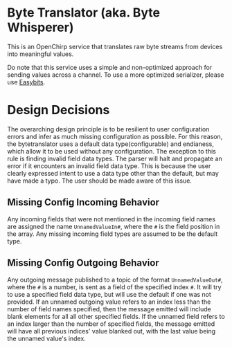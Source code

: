 # Byte Translator (aka. Byte Whisperer)
This is an OpenChirp service that translates raw byte streams from devices
into meaningful values.

Do note that this service uses a simple and non-optimized approach for sending values
across a channel. To use a more optimized serializer, please use
[Easybits](https://github.com/OpenChirp/easybits-service).


# Design Decisions
The overarching design principle is to be resilient to user configuration
errors and infer as much missing configuration as possible. For this reason,
the bytetranslator uses a default data type(configurable) and endianess, which
allow it to be used without any configuration.
The exception to this rule is finding invalid field data types. The parser will
halt and propagate an error if it encounters an invalid field data type. This is
because the user clearly expressed intent to use a data type other than the
default, but may have made a typo. The user should be made aware of this issue.

## Missing Config Incoming Behavior
Any incoming fields that were not mentioned in the incoming field names are
assigned the name `UnnamedValueIn#`, where the `#` is the field position in the
array. Any missing incoming field types are assumed to be the default type.

## Missing Config Outgoing Behavior
Any outgoing message published to a topic of the format `UnnamedValueOut#`,
where the `#` is a number, is sent as a field of the specified index `#`.
It will try to use a specified field data type, but will use the default if
one was not provided.
If an unnamed outgoing value refers to an index less than the number of field
names specified, then the message emitted will include blank elements for all
all other specified fields. If the unnamed field refers to an index larger than
the number of specified fields, the message emitted will have all previous
indices' value blanked out, with the last value being the unnamed value's index.